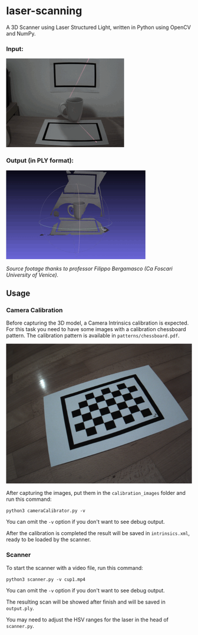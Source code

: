 # laser-scanning

A 3D Scanner using Laser Structured Light, written in Python using OpenCV and NumPy.

### Input:

![input](./docs/input.gif)

### Output (in PLY format):

![output](./docs/output.gif)

*Source footage thanks to professor Filippo Bergamasco (Ca Foscari University of Venice).*

## Usage

### Camera Calibration

Before capturing the 3D model, a Camera Intrinsics calibration is expected. For this task you need to have some images with a calibration chessboard pattern. The calibration pattern is available in `patterns/chessboard.pdf`.

![calibration pattern](./docs/example_pattern.png)

After capturing the images, put them in the `calibration_images` folder and run this command:

```
python3 cameraCalibrator.py -v
```

You can omit the `-v` option if you don't want to see debug output.

After the calibration is completed the result will be saved in `intrinsics.xml`, ready to be loaded by the scanner.

### Scanner

To start the scanner with a video file, run this command:

```
python3 scanner.py -v cup1.mp4
```

You can omit the `-v` option if you don't want to see debug output.

The resulting scan will be showed after finish and will be saved in `output.ply`.

You may need to adjust the HSV ranges for the laser in the head of `scanner.py`.
